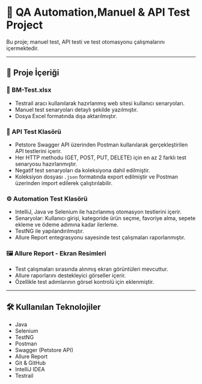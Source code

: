 # 🧪 QA Automation,Manuel & API Test Project

Bu proje; manuel test, API testi ve test otomasyonu çalışmalarını içermektedir.

---

## 📁 Proje İçeriği

### 📄 BM-Test.xlsx
- Testrail aracı kullanılarak hazırlanmış web sitesi kullanıcı senaryoları.
- Manuel test senaryoları detaylı şekilde yazılmıştır.
- Dosya Excel formatında dışa aktarılmıştır.

### 🧪 API Test Klasörü
- Petstore Swagger API üzerinden Postman kullanılarak gerçekleştirilen API testlerini içerir.
- Her HTTP methodu (GET, POST, PUT, DELETE) için en az 2 farklı test senaryosu hazırlanmıştır.
- Negatif test senaryoları da koleksiyona dahil edilmiştir.
- Koleksiyon dosyası `.json` formatında export edilmiştir ve Postman üzerinden import edilerek çalıştırılabilir.

### ⚙️ Automation Test Klasörü
- IntelliJ, Java ve Selenium ile hazırlanmış otomasyon testlerini içerir.
- Senaryolar: Kullanıcı girişi, kategoride ürün seçme, favoriye alma, sepete ekleme ve ödeme adımına kadar ilerleme.
- TestNG ile yapılandırılmıştır.
- Allure Report entegrasyonu sayesinde test çalışmaları raporlanmıştır.

### 🖼️ Allure Report - Ekran Resimleri
- Test çalışmaları sırasında alınmış ekran görüntüleri mevcuttur.
- Allure raporlarını destekleyici görseller içerir.
- Özellikle test adımlarının görsel kontrolü için eklenmiştir.

---

## 🛠️ Kullanılan Teknolojiler

- Java  
- Selenium  
- TestNG  
- Postman  
- Swagger (Petstore API)  
- Allure Report  
- Git & GitHub  
- IntelliJ IDEA  
- Testrail  
